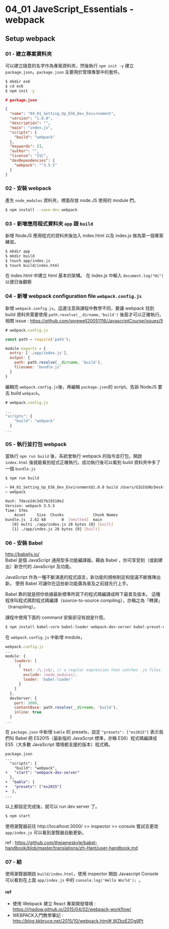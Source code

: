 # 04_01 JaveScript_Essentials - webpack

## Setup webpack
### 01 - 建立專案資料夾
可以建立隨意的名字作為專案資料夾，然後執行  `npm init -y` 建立 `package.json`。`package.json` 主要用於管理專案中的套件。

```sh
$ mkdir es6
$ cd es6
$ npm init -y
```
```json
# package.json

{
  "name": "04_01_Setting_Up_ES6_Dev_Environment",
  "version": "1.0.0",
  "description": "",
  "main": "index.js",
  "scripts": {
    "build": "webpack"
  },
  "keywords": [],
  "author": "",
  "license": "ISC",
  "devDependencies": {
    "webpack": "^3.5.5"
  }
}
```

### 02 - 安裝 webpack
產生 `node_modules` 資料夾，裡面存放 node.JS 使用的 module 們。
```sh
$ npm install --save-dev webpack
```


### 03 - 新增應用程式資料夾 `app` 跟 `build`
新增 NodeJS 應用程式的資料夾後加入 index.html 以及 index.js 做為第一個專案練習。
```sh
$ mkdir app
$ mkdir build
$ touch app/index.js
$ touch build/index.html
```
在 index.html 中建立 html 基本的架構。
在 index.js 中輸入 `document.log("Hi")` 以便日後觀察

### 04 - 新增 webpack configuration file `webpack.config.js`
新增 `webpack.config.js`。這邊注意與課程中教學不同，要讓 webpack 找到 build 資料夾需要使用 `path.resolve(__dirname,'build')` 後面才可以正確執行。  
相關 issue : https://github.com/sprewell20051116/JavascriptCourse/issues/5

```js
# webpack.config.js

const path = require('path');

module.exports = {
  entry: ['./app/index.js'],
  output: {
    path: path.resolve(__dirname, 'build'),
    filename: 'bundle.js'
  }
}
```
編輯完 `webpack.config.js`後，再編輯 `package.json`的 script。告訴 NodeJS 要去 build `webpack`。
```js
# webpack.config.js  

...
"scripts": {
    "build": "webpack"
  }
...
```

### 05 - 執行並打包 webpack
當執行 `npm run build` 後，系統會執行 webpack 的指令並打包，開啟 `index.html` 後就能看到程式正確執行。成功執行後可以看到 build 資料夾中多了一個 `bundle.js`
```sh 
$ npm run build
```
```sh  
> 04_01_Setting_Up_ES6_Dev_Environment@1.0.0 build /Users/GIGIGUN/Desktop/JavaScript_Cource/sprewell20051116/04_01_Setting_Up_ES6_Dev_Environment
> webpack

Hash: 7dece2dc3d27b19310e2
Version: webpack 3.5.5
Time: 57ms
    Asset     Size  Chunks             Chunk Names
bundle.js  2.62 kB       0  [emitted]  main
   [0] multi ./app/index.js 28 bytes {0} [built]
   [1] ./app/index.js 28 bytes {0} [built]
```
### 06 - 安裝  Babel
http://babeljs.io/  
Babel 是個 JavaScript 通用型多功能編譯器。藉由 Babel ，你可享受到（或創建出）新世代的 JavaScript 及功能。  

JavaScript 作為一種不斷演進的程式語言，新功能的規格制定和提議不斷推陳出新。 使用 Babel 可讓你在這些新功能廣為普及之前就先行上手。  

Babel 靠的就是把你依據最新標準所寫下的程式碼編譯成時下最普及版本。 這種程序叫程式碼對程式碼編譯（source-to-source compiling），亦稱之為「轉譯」（transpiling）。  

課程中使用下面的 command 安裝卻沒有說是什麼。
```sh
$ npm install babel-core babel-loader webpack-dev-server babel-preset-es2015 babel-polyfill --save-dev
```
在 `webpack.config.js` 中新增 module，
```js
webpack.config.js
...
module: {
    loaders: [
      {
        test: /\.js$/, // a regular expression that catches .js files
        exclude: /node_modules/,
        loader: 'babel-loader'
      }
    ]
  },
  devServer: {
    port: 3000,
    contentBase: path.resolve(__dirname, 'build'),
    inline: true
  }
...
```
在 `package.json` 中新增 `bable` 的 presets，設定 `"presets": ["es2015"]` 表示我們叫 Babel 把 ES2015（最新版的 JavaScrpt 標準，亦稱 ES6）程式碼編譯成 ES5（大多數 JavaScript 環境都支援的版本）程式碼。
```diff
package.json
...  
  "scripts": {
    "build": "webpack",
+   "start": "webpack-dev-server"
  },
+  "bable": {
+   "presets": ["es2015"]
+  },
...
```
以上都設定完成後，就可以 run dev server 了。
```sh
$ npm start
```
使用瀏覽器前往 http://localhost:3000/ >> inspector >> console
嘗試去更改 `app/index.js` 可以看到瀏覽器自動更新。

ref : https://github.com/thejameskyle/babel-handbook/blob/master/translations/zh-Hant/user-handbook.md


### 07 - 結
使用瀏覽器開啟 `build/index.html`，使用 inspector 開啟 Javascript Console 可以看到在上面 `app/index.js` 中的 `console.log('Hello World');
`。


#### ref
- 使用 Webpack 建立 React 專案開發環境 : https://rhadow.github.io/2015/04/02/webpack-workflow/
- WEBPACK入門教學筆記 : http://blog.kkbruce.net/2015/10/webpack.html#.WZbzEZOg9Pt
